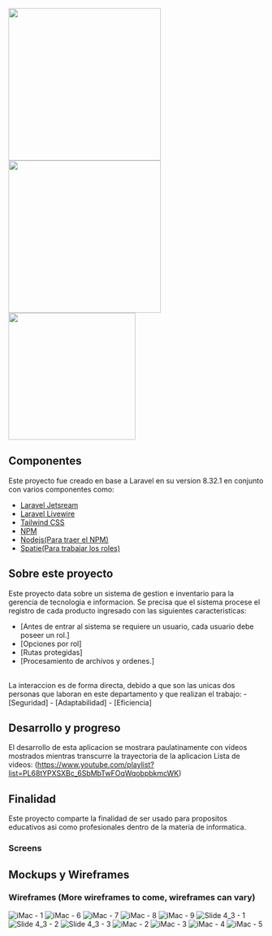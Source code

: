 <p><a href="https://laravel.com" target="_blank"><img src="https://raw.githubusercontent.com/laravel/art/master/logo-lockup/5%20SVG/2%20CMYK/1%20Full%20Color/laravel-logolockup-cmyk-red.svg" width="300"></a>
<a href="https://tailwindcss.com/" target="_blank"><img src="https://images-wixmp-ed30a86b8c4ca887773594c2.wixmp.com/f/56d8c5c6-c054-4775-bfd1-624822a173aa/defpnnk-eda1f6ed-8044-4589-ab32-2094e4f6e03b.png?token=eyJ0eXAiOiJKV1QiLCJhbGciOiJIUzI1NiJ9.eyJzdWIiOiJ1cm46YXBwOiIsImlzcyI6InVybjphcHA6Iiwib2JqIjpbW3sicGF0aCI6IlwvZlwvNTZkOGM1YzYtYzA1NC00Nzc1LWJmZDEtNjI0ODIyYTE3M2FhXC9kZWZwbm5rLWVkYTFmNmVkLTgwNDQtNDU4OS1hYjMyLTIwOTRlNGY2ZTAzYi5wbmcifV1dLCJhdWQiOlsidXJuOnNlcnZpY2U6ZmlsZS5kb3dubG9hZCJdfQ.h13GFs7weRBdcH4D-Ljs0TpbwrOVZaHgRBcxQvscXwY" width="300"></a>
<a href="jetstream.laravel.com/" target="_blank"><img src="https://images-wixmp-ed30a86b8c4ca887773594c2.wixmp.com/f/56d8c5c6-c054-4775-bfd1-624822a173aa/defpnx4-adee9ada-bec3-4ef8-be7b-9c27313878c8.png/v1/fill/w_1280,h_640,strp/jetstream_by_korg5_defpnx4-fullview.png?token=eyJ0eXAiOiJKV1QiLCJhbGciOiJIUzI1NiJ9.eyJzdWIiOiJ1cm46YXBwOiIsImlzcyI6InVybjphcHA6Iiwib2JqIjpbW3sicGF0aCI6IlwvZlwvNTZkOGM1YzYtYzA1NC00Nzc1LWJmZDEtNjI0ODIyYTE3M2FhXC9kZWZwbng0LWFkZWU5YWRhLWJlYzMtNGVmOC1iZTdiLTljMjczMTM4NzhjOC5wbmciLCJoZWlnaHQiOiI8PTY0MCIsIndpZHRoIjoiPD0xMjgwIn1dXSwiYXVkIjpbInVybjpzZXJ2aWNlOmltYWdlLndhdGVybWFyayJdLCJ3bWsiOnsicGF0aCI6Ilwvd21cLzU2ZDhjNWM2LWMwNTQtNDc3NS1iZmQxLTYyNDgyMmExNzNhYVwva29yZzUtNC5wbmciLCJvcGFjaXR5Ijo5NSwicHJvcG9ydGlvbnMiOjAuNDUsImdyYXZpdHkiOiJjZW50ZXIifX0.QNfHFzy5tVJCEi7QcZpyu6iYa2E-wXYI7ycLrCGFdLs" width="250"></a></p>

## Componentes

Este proyecto fue creado en base a Laravel en su version 8.32.1 en conjunto con varios componentes como:
- [Laravel Jetsream](https://jetstream.laravel.com/2.x/installation.html)
- [Laravel Livewire](https://laravel-livewire.com/docs/2.x/quickstart)
- [Tailwind CSS](https://tailwindcss.com/docs/installation)
- [NPM](https://www.npmjs.com/)
- [Nodejs(Para traer el NPM)](https://nodejs.org/en/)
- [Spatie(Para trabajar los roles)](https://spatie.be/docs/laravel-permission/v3/introduction)

## Sobre este proyecto

Este proyecto data sobre un sistema de gestion e inventario para la gerencia de tecnologia e informacion.
Se precisa que el sistema procese el registro de cada producto ingresado con las siguientes caracteristicas:
- [Antes de entrar al sistema se requiere un usuario, cada usuario debe poseer un rol.]
- [Opciones por rol]
- [Rutas protegidas]
- [Procesamiento de archivos y ordenes.]
<br>
La interaccion es de forma directa, debido a que son las unicas dos personas que laboran en este departamento y que realizan el trabajo:
- [Seguridad]
- [Adaptabilidad]
- [Eficiencia]

## Desarrollo y progreso

El desarrollo de esta aplicacion se mostrara paulatinamente con videos mostrados mientras transcurre la trayectoria de la aplicacion
Lista de videos: (https://www.youtube.com/playlist?list=PL68tYPXSXBc_6SbMbTwFOqWqobpbkmcWK)
## Finalidad

 Este proyecto comparte la finalidad de ser usado para propositos educativos asi como profesionales dentro de la materia de informatica.

### Screens


## Mockups y Wireframes

### Wireframes (More wireframes to come, wireframes can vary)

![iMac - 1](https://user-images.githubusercontent.com/43525693/111818181-47cce300-88b5-11eb-88b7-de0f8f4249d4.png)
![iMac - 6](https://user-images.githubusercontent.com/43525693/111818218-51564b00-88b5-11eb-80f0-9259256abf98.png)
![iMac - 7](https://user-images.githubusercontent.com/43525693/111818226-52877800-88b5-11eb-9c62-f6b35961a6e4.png)
![iMac - 8](https://user-images.githubusercontent.com/43525693/111818227-52877800-88b5-11eb-80d1-a37b0d9ee888.png)
![iMac - 9](https://user-images.githubusercontent.com/43525693/111818233-53b8a500-88b5-11eb-8f27-404a89d0ff58.png)
![Slide 4_3 - 1](https://user-images.githubusercontent.com/43525693/111818235-54513b80-88b5-11eb-9726-3527aef7a662.png)
![Slide 4_3 - 2](https://user-images.githubusercontent.com/43525693/111818239-54e9d200-88b5-11eb-8765-1250098918f5.png)
![Slide 4_3 - 3](https://user-images.githubusercontent.com/43525693/111818240-54e9d200-88b5-11eb-93bf-e3cb07b6fa3c.png)
![iMac - 2](https://user-images.githubusercontent.com/43525693/111818205-4e5b5a80-88b5-11eb-96a5-69cb32f6b13f.png)
![iMac - 3](https://user-images.githubusercontent.com/43525693/111818210-4f8c8780-88b5-11eb-9dc8-11fb96f98636.png)
![iMac - 4](https://user-images.githubusercontent.com/43525693/111818213-50251e00-88b5-11eb-8e32-a1e708b7ed39.png)
![iMac - 5](https://user-images.githubusercontent.com/43525693/111818215-50bdb480-88b5-11eb-9b87-75fb3ab5154d.png)

